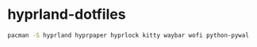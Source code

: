 # hyprland-dotfiles

```bash
pacman -S hyprland hyprpaper hyprlock kitty waybar wofi python-pywal
```
